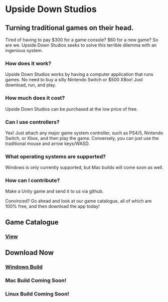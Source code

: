 # Upside Down Studios

## Turning traditional games on their head.

Tired of having to pay $300 for a game console? $60 for a new game? So are we. Upside Down Studios seeks to solve this terrible dilemma with an ingenious system.

### How does it work?
Upside Down Studios works by having a computer application that runs games. No need to buy a silly Nintendo Switch or $500 XBox! Just download, run, and play.
### How much does it cost?
Upside Down Studios can be purchased at the low price of free.
### Can I use controllers?
Yes! Just attach any major game system controller, such as PS4/5, Nintendo Switch, or Xbox, and then play the game. Conversely, you can just use the traditional mouse and arrow keys/WASD.
### What operating systems are supported?
Windows is only currently supported, but Mac builds will come soon as well.
### How can I contribute?
Make a Unity game and send it to us via github.

Convinced? Go ahead and look at our game catalogue, all of which are 100% free, and then download the app today!

## Game Catalogue
### [View](https://upside-down-studios.github.io/games)

## Download Now
### [Windows Build]()
### Mac Build Coming Soon!
### Linux Build Coming Soon!

